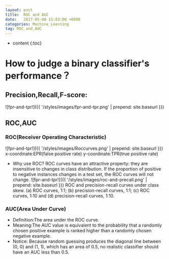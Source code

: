 ```yaml
---
layout: post
title:  ROC and AUC 
date:   2017-05-08 15:03:00 +0800
categories: Machine_Learning
tag: ROC_and_AUC
---
```


* content
{:toc}


# How to judge a binary classifier's performance？ 
## Precision,Recall,F-score:
![fpr-and-tpr!]({{ '/styles/images/fpr-and-tpr.png' | prepend: site.baseurl }})
## ROC,AUC
### ROC(Receiver Operating Characteristic)
![fpr-and-tpr!]({{ '/styles/images/Roccurves.png' | prepend: site.baseurl }})
 x-coordinate:EPR(false positive rate)
 y-coordinate:TPR(true positive rate)
- Why use ROC?
  ROC curves have an attractive property: they are insensitive to changes in class distribution. If the proportion of positive to negative instances changes in a test set, the ROC curves will not change.
  ![fpr-and-tpr!]({{ '/styles/images/roc-and-precall.png' | prepend: site.baseurl }})
   ROC and precision-recall curves under class skew. 
   (a) ROC curves, 1:1; (b) precision-recall curves, 1:1; (c) ROC curves, 1:10 and (d) precision-recall curves, 1:10.
### AUC(Area Under Curve)
- Definition:The area under the ROC curve.
- Meaning:The AUC value is equivalent to the probability that a randomly chosen positive example is ranked higher than a randomly chosen negative example.
- Notice: Because random guessing produces the diagonal line between (0, 0) and (1, 1), which has an area of 0.5, no realistic classifier should have an AUC less than 0.5.